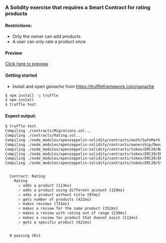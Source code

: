 ### A Solidity exercise that requires a Smart Contract for rating products

#### Restrictions:
  - Only the owner can add products
  - A user can only rate a product once
  
#### Preview

[Click here to preview](https://rawgit.com/alexandretok/solidity-product-rating-exercise/build/frontend/build/index.html)

#### Getting started

  - Install and open _ganache_ from https://truffleframework.com/ganache  
```sh
$ npm install -g truffle
$ npm install
$ truffle test
```

#### Expect output:
```sh
$ truffle test
Compiling ./contracts/Migrations.sol...
Compiling ./contracts/Rating.sol...
Compiling ./node_modules/openzeppelin-solidity/contracts/math/SafeMath.sol...
Compiling ./node_modules/openzeppelin-solidity/contracts/ownership/Ownable.sol...
Compiling ./node_modules/openzeppelin-solidity/contracts/token/ERC20/BasicToken.sol...
Compiling ./node_modules/openzeppelin-solidity/contracts/token/ERC20/ERC20.sol...
Compiling ./node_modules/openzeppelin-solidity/contracts/token/ERC20/ERC20Basic.sol...
Compiling ./node_modules/openzeppelin-solidity/contracts/token/ERC20/StandardToken.sol...


  Contract: Rating
    Rating
      ✓ adds a product (113ms)
      ✓ adds a product using different account (129ms)
      ✓ adds a product without title (97ms)
      ✓ gets number of products (421ms)
      ✓ makes reviews (731ms)
      ✓ makes a review for the same product (352ms)
      ✓ makes a review with rating out of range (238ms)
      ✓ makes a review for product that doesnt exist (112ms)
      ✓ gets a specific product (621ms)


  9 passing (6s)
```
